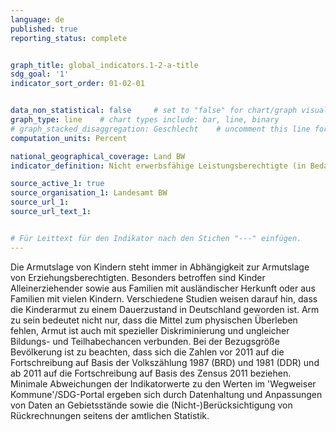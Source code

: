 ```yaml
---
language: de   
published: true
reporting_status: complete


graph_title: global_indicators.1-2-a-title
sdg_goal: '1'
indicator_sort_order: 01-02-01


data_non_statistical: false     # set to "false" for chart/graph visualization
graph_type: line    # chart types include: bar, line, binary
# graph_stacked_disaggregation: Geschlecht    # uncomment this line for stacked bars. eplace "Geschlecht" with the field of aggregation.
computation_units: Percent

national_geographical_coverage: Land BW
indicator_definition: Nicht erwerbsfähige Leistungsberechtigte (in Bedarfsgemeinschaften) unter 15 Jahren je 100 Einwohner unter 15 Jahren

source_active_1: true
source_organisation_1: Landesamt BW
source_url_1: 
source_url_text_1: 


# Für Leittext für den Indikator nach den Stichen "---" einfügen.
---
```


Die Armutslage von Kindern steht immer in Abhängigkeit zur Armutslage von Erziehungsberechtigten. Besonders betroffen sind Kinder Alleinerziehender sowie aus Familien mit ausländischer Herkunft oder aus Familien mit vielen Kindern. Verschiedene Studien weisen darauf hin, dass die Kinderarmut zu einem Dauerzustand in Deutschland geworden ist. Arm zu sein bedeutet nicht nur, dass die Mittel zum physischen Überleben fehlen, Armut ist auch mit spezieller Diskriminierung und ungleicher Bildungs- und Teilhabechancen verbunden. Bei der Bezugsgröße Bevölkerung ist zu beachten, dass sich die Zahlen vor 2011 auf die Fortschreibung auf Basis der Volkszählung 1987 (BRD) und 1981 (DDR) und ab 2011 auf die Fortschreibung auf Basis des Zensus 2011 beziehen. Minimale Abweichungen der Indikatorwerte zu den Werten im 'Wegweiser Kommune'/SDG-Portal ergeben sich durch Datenhaltung und Anpassungen von Daten an Gebietsstände sowie die (Nicht-)Berücksichtigung von Rückrechnungen seitens der amtlichen Statistik.